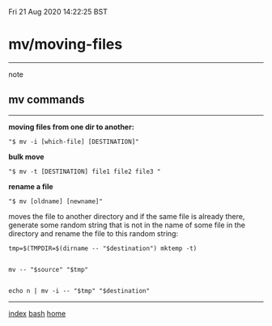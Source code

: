 Fri 21 Aug 2020 14:22:25 BST

# mv/moving-files
___

note

## mv commands 
___

**moving files from one dir to another:**

	"$ mv -i [which-file] [DESTINATION]" 

**bulk move**

	"$ mv -t [DESTINATION] file1 file2 file3 "

**rename a file**


	"$ mv [oldname] [newname]"

moves the file to another directory and if the same file is already there, generate some random string that is not in the name of some file in the directory and rename the file to this random string:



    tmp=$(TMPDIR=$(dirname -- "$destination") mktemp -t)


    mv -- "$source" "$tmp"


    echo n | mv -i -- "$tmp" "$destination"

___

[index](./index-file.md)
[bash](./bash-index.md)
[home](./home.md) 

